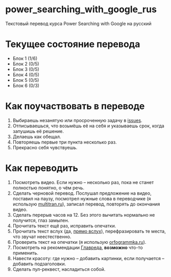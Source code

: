 # power_searching_with_google_rus
Текстовый перевод курса Power Searching with Google на русский


# Текущее состояние перевода

- Блок 1 (1/6)
- Блок 2 (0/5)
- Блок 3 (0/5)
- Блок 4 (0/5)
- Блок 5 (0/5)
- Блок 6 (0/3)


# Как поучаствовать в переводе

1. Выбираешь незанятую или просроченную задачу в [issues](https://github.com/devmanorg/power_searching_with_google_rus/issues).
2. Отписываешься, что возьмёшь её на себя и указываешь срок, когда запушишь её решение.
3. Делаешь как обещал.
4. Повторяешь первые три пункта несколько раз.
5. Прекрасно себя чувствуешь.


# Как переводить

1. Посмотреть видео. Если нужно – несколько раз, пока не станет полностью понятно, о чём речь.
2. Сделать черновой перевод. Послушал предложение на видео, поставил на паузу, посмотрел нужные слова в переводчике (я использую [multitran.ru](https://www.multitran.ru/)), записал перевод, повторять до окончания видео.
3. Сделать перерыв часов на 12. Без этого вычитать нормально не получится, глаз замылен.
4. Прочитать текст ещё раз, исправить опечатки.
5. Прочитать текст вслух (да, [прямо вслух](http://maximilyahov.ru/blog/all/aloud/)), перефразировать те места, что звучат неестественно.
6. Проверить текст на опечатки (я использую [orfogrammka.ru](https://orfogrammka.ru/)).
7. Посмотреть на рекомендации [Главреда](https://glvrd.ru/), **возможно** что-то применить.
8. Навести красоту: где нужно – добавить картинки, если получается – добавить подзаголовки.
9. Сделать пул-реквест, насладиться собой.
